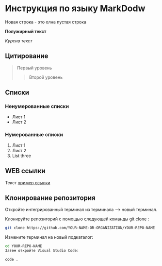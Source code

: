 # Инструкция по языку MarkDodw

Новая строка - это олна пустая строка

**Полужирный текст**

*Курсив текст*

## Цитирование
> Первый уровень
>> Второй уровень

## Списки
### Ненумерованные списки
* Лист 1
* Лист 2
### Нумерованные списки
1. Лист 1
2. Лист 2
3. List three

## WEB ссылки
Текст [пример ссылки](http.example.com "Всплывающая подсказка")

## Клонирование репозитория

Откройте интегрированный терминал из терминала —> новый терминал.

Клонируйте репозиторий с помощью следующей команды git clone :

```sh
git clone https://github.com/YOUR-NAME-OR-ORGANIZATION/YOUR-REPO-NAME
```

Измените терминал на новый подкаталог:

```sh
cd YOUR-REPO-NAME
Затем откройте Visual Studio Code:
```
```sh
code .
```
